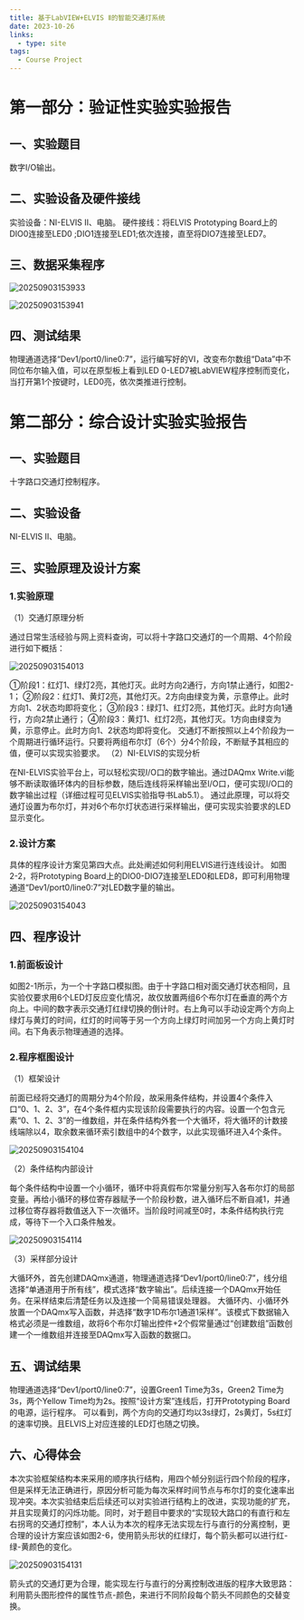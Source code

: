```yaml
---
title: 基于LabVIEW+ELVIS Ⅱ的智能交通灯系统
date: 2023-10-26
links:
  - type: site
tags:
  - Course Project
---
```


<!--more-->

# 第一部分：验证性实验实验报告
## 一、实验题目
数字I/O输出。


## 二、实验设备及硬件接线
实验设备：NI-ELVIS Ⅱ、电脑。
硬件接线：将ELVIS Prototyping Board上的DIO0连接至LED0 ;DIO1连接至LED1;依次连接，直至将DIO7连接至LED7。

## 三、数据采集程序

![20250903153933](https://raw.githubusercontent.com/BlackiePiggy/homepage_picbed/master/homepage_img/20250903153933.png2025-09-03-15-39-34)

![20250903153941](https://raw.githubusercontent.com/BlackiePiggy/homepage_picbed/master/homepage_img/20250903153941.png2025-09-03-15-39-42)

## 四、测试结果
物理通道选择“Dev1/port0/line0:7”，运行编写好的VI，改变布尔数组“Data”中不同位布尔输入值，可以在原型板上看到LED 0-LED7被LabVIEW程序控制而变化，当打开第1个按键时，LED0亮，依次类推进行控制。


# 第二部分：综合设计实验实验报告
## 一、实验题目
十字路口交通灯控制程序。


## 二、实验设备
NI-ELVIS Ⅱ、电脑。


## 三、实验原理及设计方案
### 1.实验原理
（1）交通灯原理分析

通过日常生活经验与网上资料查询，可以将十字路口交通灯的一个周期、4个阶段进行如下概括：

![20250903154013](https://raw.githubusercontent.com/BlackiePiggy/homepage_picbed/master/homepage_img/20250903154013.png2025-09-03-15-40-14)

①阶段1：红灯1、绿灯2亮，其他灯灭。此时方向2通行，方向1禁止通行，如图2-1；
②阶段2：红灯1、黄灯2亮，其他灯灭。2方向由绿变为黄，示意停止。此时方向1、2状态均即将变化；
③阶段3：绿灯1、红灯2亮，其他灯灭。此时方向1通行，方向2禁止通行；
④阶段3：黄灯1、红灯2亮，其他灯灭。1方向由绿变为黄，示意停止。此时方向1、2状态均即将变化。
交通灯不断按照以上4个阶段为一个周期进行循环运行。只要将两组布尔灯（6个）分4个阶段，不断赋予其相应的值，便可以实现实验要求。
（2）NI-ELVIS的实现分析

在NI-ELVIS实验平台上，可以轻松实现I/O口的数字输出。通过DAQmx Write.vi能够不断读取循环体内的目标参数，随后连线将采样输出至I/O口，便可实现I/O口的数字输出过程（详细过程可见ELVIS实验指导书Lab5.1）。
通过此原理，可以将交通灯设置为布尔灯，并对6个布尔灯状态进行采样输出，便可实现实验要求的LED显示变化。
### 2.设计方案
具体的程序设计方案见第四大点。此处阐述如何利用ELVIS进行连线设计。
如图2-2，将Prototyping Board上的DIO0-DIO7连接至LED0和LED8，即可利用物理通道“Dev1/port0/line0:7”对LED数字量的输出。

![20250903154043](https://raw.githubusercontent.com/BlackiePiggy/homepage_picbed/master/homepage_img/20250903154043.png2025-09-03-15-40-44)

## 四、程序设计
### 1.前面板设计
如图2-1所示，为一个十字路口模拟图。由于十字路口相对面交通灯状态相同，且实验仅要求用6个LED灯反应变化情况，故仅放置两组6个布尔灯在垂直的两个方向上。中间的数字表示交通灯红绿切换的倒计时。右上角可以手动设定两个方向上绿灯与黄灯的时间，红灯的时间等于另一个方向上绿灯时间加另一个方向上黄灯时间。右下角表示物理通道的选择。
### 2.程序框图设计
（1）框架设计

前面已经将交通灯的周期分为4个阶段，故采用条件结构，并设置4个条件入口“0、1、2、3”，在4个条件框内实现该阶段需要执行的内容。设置一个包含元素“0、1、2、3”的一维数组，并在条件结构外套一个大循环，将大循环的计数接线端除以4，取余数来循环索引数组中的4个数字，以此实现循环进入4个条件。

![20250903154104](https://raw.githubusercontent.com/BlackiePiggy/homepage_picbed/master/homepage_img/20250903154104.png2025-09-03-15-41-05)

（2）条件结构内部设计

每个条件结构中设置一个小循环，循环中将真假布尔常量分别写入各布尔灯的局部变量。再给小循环的移位寄存器赋予一个阶段秒数，进入循环后不断自减1，并通过移位寄存器将数值送入下一次循环。当阶段时间减至0时，本条件结构执行完成，等待下一个入口条件触发。

![20250903154114](https://raw.githubusercontent.com/BlackiePiggy/homepage_picbed/master/homepage_img/20250903154114.png2025-09-03-15-41-14)

（3）采样部分设计

大循环外，首先创建DAQmx通道，物理通道选择“Dev1/port0/line0:7”，线分组选择“单通道用于所有线”，模式选择“数字输出”。后续连接一个DAQmx开始任务。在采样结束后清楚任务以及连接一个简易错误处理器。
大循环内、小循环外放置一个DAQmx写入函数，并选择“数字1D布尔1通道1采样”。该模式下数据输入格式必须是一维数组，故将6个布尔灯输出控件+2个假常量通过“创建数组”函数创建一个一维数组并连接至DAQmx写入函数的数据口。


## 五、调试结果
物理通道选择“Dev1/port0/line0:7”，设置Green1 Time为3s，Green2 Time为3s，两个Yellow Time均为2s。按照“设计方案”连线后，打开Prototyping Board的电源，运行程序。
可以看到，两个方向的交通灯均以3s绿灯，2s黄灯，5s红灯的速率切换。且ELVIS上对应连接的LED灯也随之切换。


## 六、心得体会
本次实验框架结构本来采用的顺序执行结构，用四个帧分别运行四个阶段的程序，但是采样无法正确进行，原因分析可能为每次采样时间节点与布尔灯的变化速率出现冲突。本次实验结束后后续还可以对实验进行结构上的改进，实现功能的扩充，并且实现黄灯的闪烁功能。同时，对于题目中要求的“实现较大路口的有直行和左右拐弯的交通灯控制”，本人认为本次的程序无法实现左行与直行的分离控制，更合理的设计方案应该如图2-6，使用箭头形状的红绿灯，每个箭头都可以进行红-绿-黄颜色的变化。

![20250903154131](https://raw.githubusercontent.com/BlackiePiggy/homepage_picbed/master/homepage_img/20250903154131.png2025-09-03-15-41-31)

箭头式的交通灯更为合理，能实现左行与直行的分离控制改进版的程序大致思路：利用箭头图形控件的属性节点-颜色，来进行不同阶段每个箭头不同颜色的交替变换。
